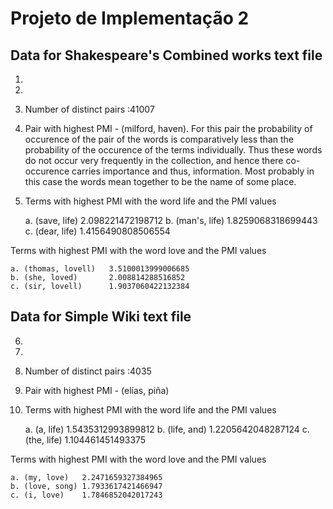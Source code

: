 Projeto de Implementação 2
===========================

Data for Shakespeare's Combined works text file 
------------------------------------------------
1.

2.

3. Number of distinct pairs :41007


4. Pair with highest PMI - (milford, haven). 
For this pair the probability of occurence of the pair of the words is comparatively less than the probability of the occurence of the terms individually. Thus these words do not occur very frequently in the collection, and hence there co-occurence carries importance and thus, information. Most probably in this case the words mean together to be the name of some place.


5. Terms with highest PMI with the word life and the PMI values

	a. (save, life)	  2.098221472198712
	b. (man's, life)  1.8259068318699443
	c. (dear, life)   1.4156490808506554


  Terms with highest PMI with the word love and the PMI values

	a. (thomas, lovell)   3.5100013999006685
	b. (she, loved)       2.008814288516852
	c. (sir, lovell)      1.9037060422132384


Data for Simple Wiki text file
-------------------------------
6.

7.

8. Number of distinct pairs :4035


9. Pair with highest PMI - (elías, piña)


10. Terms with highest PMI with the word life and the PMI values

	a. (a, life)	1.5435312993899812
	b. (life, and)	1.2205642048287124
	c. (the, life)	1.104461451493375


   Terms with highest PMI with the word love and the PMI values

	a. (my, love)	2.2471659327384965
	b. (love, song)	1.7933617421466947
	c. (i, love)	1.7846852042017243

